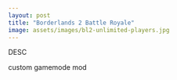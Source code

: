 ```yaml
---
layout: post
title: "Borderlands 2 Battle Royale"
image: assets/images/bl2-unlimited-players.jpg
---
```


DESC

custom gamemode mod
